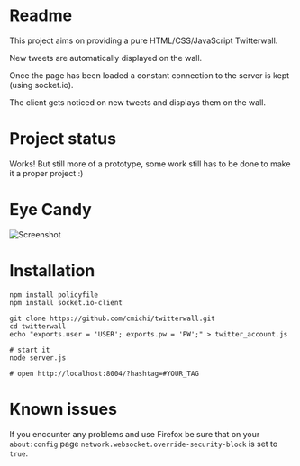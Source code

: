 # Readme

This project aims on providing a pure HTML/CSS/JavaScript Twitterwall.

New tweets are automatically displayed on the wall.

Once the page has been loaded a constant connection to the server is kept (using socket.io). 

The client gets noticed on new tweets and displays them on the wall.


# Project status

Works! But still more of a prototype, some work still has to be done to make it a proper project :)


# Eye Candy

![Screenshot](https://github.com/cmichi/twitterwall/raw/master/images/thumb.png)


# Installation

	npm install policyfile
	npm install socket.io-client

	git clone https://github.com/cmichi/twitterwall.git
	cd twitterwall
	echo "exports.user = 'USER'; exports.pw = 'PW';" > twitter_account.js
	
	# start it
	node server.js
		
	# open http://localhost:8004/?hashtag=#YOUR_TAG


# Known issues

If you encounter any problems and use Firefox be sure
that on your `about:config` page `network.websocket.override-security-block`
is set to `true`.

